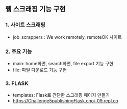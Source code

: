 ## 웹 스크래핑 기능 구현
### 1. 사이트 스크래핑
  + job_scrappers : We work remotely, remoteOK 사이트

### 2. 주요 기능
  + main: home화면, search화면, file export 기능 구현
  + file: 파일 다운로드 기능 구현
    
### 3. FLASK
  + templates: Flask로 간단한 스크래핑 페이지 만들기
  + https://Challenge5publishingFlask.choi-09.repl.co
